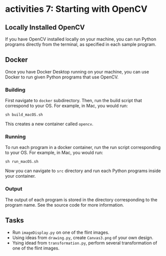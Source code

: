 # activities 7: Starting with OpenCV

## Locally Installed OpenCV

If you have OpenCV installed locally on your machine, you can run Python programs directly
from the terminal, as specified in each sample program.


## Docker 

Once you have Docker Desktop running on your machine, you can use Docker to run given
Python programs that use OpenCV. 

### Building

First navigate to `docker` subdirectory. Then, run the build script that correspond to your OS. For example, in Mac, you would run:

`sh build_macOS.sh`

This creates a new container called `opencv`.

### Running

To run each program in a docker container, run the run script corresponding to your OS. For example, in Mac, you would run:

`sh run_macOS.sh`

Now you can navigate to `src` directory and run each Python programs inside your container.

### Output

The output of each program is stored in the directory corresponding to the program name. See the source
code for more information.

## Tasks

- Run `imageDisplay.py` on one of the flint images.
- Using ideas from `drawing.py`, create `Canvas3.png` of your own design.
- Ysing idead from `transformation.py`, perform several transformation of one of the flint images.